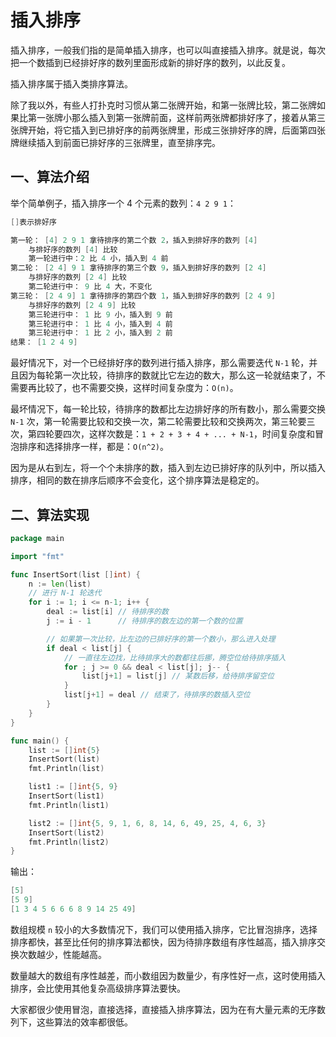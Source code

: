 # 插入排序

插入排序，一般我们指的是简单插入排序，也可以叫直接插入排序。就是说，每次把一个数插到已经排好序的数列里面形成新的排好序的数列，以此反复。

插入排序属于插入类排序算法。

除了我以外，有些人打扑克时习惯从第二张牌开始，和第一张牌比较，第二张牌如果比第一张牌小那么插入到第一张牌前面，这样前两张牌都排好序了，接着从第三张牌开始，将它插入到已排好序的前两张牌里，形成三张排好序的牌，后面第四张牌继续插入到前面已排好序的三张牌里，直至排序完。

## 一、算法介绍

举个简单例子，插入排序一个 4 个元素的数列：`4 2 9 1`：

```go
[]表示排好序

第一轮： [4] 2 9 1 拿待排序的第二个数 2，插入到排好序的数列 [4]
    与排好序的数列 [4] 比较
    第一轮进行中：2 比 4 小，插入到 4 前
第二轮： [2 4] 9 1 拿待排序的第三个数 9，插入到排好序的数列 [2 4]
    与排好序的数列 [2 4] 比较
    第二轮进行中： 9 比 4 大，不变化
第三轮： [2 4 9] 1 拿待排序的第四个数 1，插入到排好序的数列 [2 4 9]
    与排好序的数列 [2 4 9] 比较
    第三轮进行中： 1 比 9 小，插入到 9 前
    第三轮进行中： 1 比 4 小，插入到 4 前
    第三轮进行中： 1 比 2 小，插入到 2 前
结果： [1 2 4 9]
```

最好情况下，对一个已经排好序的数列进行插入排序，那么需要迭代 `N-1` 轮，并且因为每轮第一次比较，待排序的数就比它左边的数大，那么这一轮就结束了，不需要再比较了，也不需要交换，这样时间复杂度为：`O(n)`。

最坏情况下，每一轮比较，待排序的数都比左边排好序的所有数小，那么需要交换 `N-1` 次，第一轮需要比较和交换一次，第二轮需要比较和交换两次，第三轮要三次，第四轮要四次，这样次数是：`1 + 2 + 3 + 4 + ... + N-1`，时间复杂度和冒泡排序和选择排序一样，都是：`O(n^2)`。

因为是从右到左，将一个个未排序的数，插入到左边已排好序的队列中，所以插入排序，相同的数在排序后顺序不会变化，这个排序算法是稳定的。

## 二、算法实现

```go
package main

import "fmt"

func InsertSort(list []int) {
	n := len(list)
	// 进行 N-1 轮迭代
	for i := 1; i <= n-1; i++ {
		deal := list[i] // 待排序的数
		j := i - 1      // 待排序的数左边的第一个数的位置

		// 如果第一次比较，比左边的已排好序的第一个数小，那么进入处理
		if deal < list[j] {
			// 一直往左边找，比待排序大的数都往后挪，腾空位给待排序插入
			for ; j >= 0 && deal < list[j]; j-- {
				list[j+1] = list[j] // 某数后移，给待排序留空位
			}
			list[j+1] = deal // 结束了，待排序的数插入空位
		}
	}
}

func main() {
	list := []int{5}
	InsertSort(list)
	fmt.Println(list)

	list1 := []int{5, 9}
	InsertSort(list1)
	fmt.Println(list1)

	list2 := []int{5, 9, 1, 6, 8, 14, 6, 49, 25, 4, 6, 3}
	InsertSort(list2)
	fmt.Println(list2)
}
```


输出：

```go
[5]
[5 9]
[1 3 4 5 6 6 6 8 9 14 25 49]
```

数组规模 `n` 较小的大多数情况下，我们可以使用插入排序，它比冒泡排序，选择排序都快，甚至比任何的排序算法都快，因为待排序数组有序性越高，插入排序交换次数越少，性能越高。

数量越大的数组有序性越差，而小数组因为数量少，有序性好一点，这时使用插入排序，会比使用其他复杂高级排序算法要快。

大家都很少使用冒泡，直接选择，直接插入排序算法，因为在有大量元素的无序数列下，这些算法的效率都很低。


